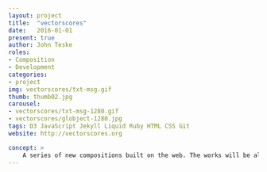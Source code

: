 ```yaml
---
layout: project
title:  "vectorscores"
date:   2016-01-01
present: true
author: John Teske
roles:
- Composition
- Development
categories:
- project
img: vectorscores/txt-msg.gif
thumb: thumb02.jpg
carousel:
- vectorscores/txt-msg-1280.gif
- vectorscores/globject-1280.jpg
tags: D3 JavaScript Jekyll Liquid Ruby HTML CSS Git
website: http://vectorscores.org

concept: >
    A series of new compositions built on the web. The works will be algorithmically generated so that each score and each performance is unique while still being shaped by the composition's parameters.
---
```

